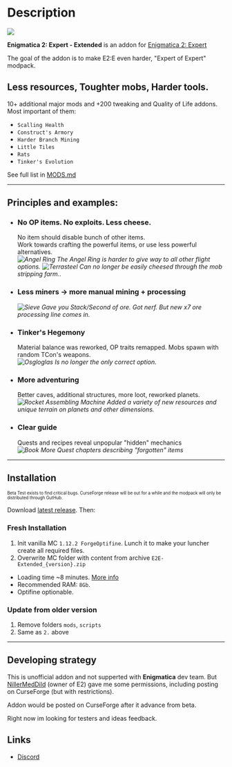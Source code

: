 # Description

![](https://i.imgur.com/afnpdXm.png)

**Enigmatica 2: Expert - Extended** is an addon for [Enigmatica 2: Expert](https://www.curseforge.com/minecraft/modpacks/enigmatica2expert)

The goal of the addon is to make E2:E even harder, "Expert of Expert" modpack.

## Less resources, Toughter mobs, Harder tools.

10+ additional major mods and +200 tweaking and Quality of Life addons. Most important of them:
 - `Scalling Health`
 - `Construct's Armory`
 - `Harder Branch Mining`
 - `Little Tiles`
 - `Rats`
 - `Tinker's Evolution`


See full list in [MODS.md](MODS.md)


-----------------

## Principles and examples:

- ### No OP items. No exploits. Less cheese.  
  No item should disable bunch of other items.  
  Work towards crafting the powerful items, or use less powerful alternatives.  
  *![](https://git.io/JOv9z "Angel Ring") The Angel Ring is harder to give way to all other flight options.*
  *![](https://git.io/JOv92 "Terrasteel") Сan no longer be easily cheesed through the mob stripping farm..*

- ### Less miners -> more manual mining + processing  
  *![](https://git.io/JOv90 "Sieve") Gave you Stack/Second of ore. Got nerf. But new x7 ore processing line comes in.*

- ### Tinker's Hegemony  
  Material balance was reworked, OP traits remapped. Mobs spawn with random TCon's weapons.  
  *![](https://git.io/JGncx "Osgloglas") Is no longer the only correct option.*

- ### More adventuring  
  Better caves, additional structures, more loot, reworked planets.  
  *![](https://git.io/Jze1z "Rocket Assembling Machine") Added a variety of new resources and unique terrain on planets and other dimensions.*

- ### Clear guide  
  Quests and recipes reveal unpopular "hidden" mechanics  
  *![](https://git.io/JtJMc "Book") More Quest chapters describing "forgotten" items*


-----------------

## Installation

<sub><sup>
Beta Test exists to find critical bugs. CurseForge release will be out for a while and the modpack will only be distributed through GutHub.
</sup></sub>

Download [latest release](https://github.com/Krutoy242/Enigmatica2Expert-Extended/releases). Then:

### Fresh Installation
1. Init vanilla MC `1.12.2 ForgeOptifine`. Lunch it to make your luncher create all required files.
2. Overwrite MC folder with content from archive `E2E-Extended_{version}.zip`

- Loading time ~8 minutes. [More info](https://i.imgur.com/JFARuTf.png)
- Recommended RAM: `8Gb`.
- Optifine optionable.

### Update from older version
1. Remove folders `mods`, `scripts`
2. Same as `2.` above


-----------------

## Developing strategy

This is unofficial addon and not supperted with **Enigmatica** dev team. But [NillerMedDild](https://github.com/NillerMedDild) (owner of E2) gave me some permissions, including posting on CurseForge (but with restrictions).

Addon would be posted on CurseForge after it advance from beta.

Right now im looking for testers and ideas feedback.

## Links

-   [Discord](https://discord.gg/P2MTyxHZtw)